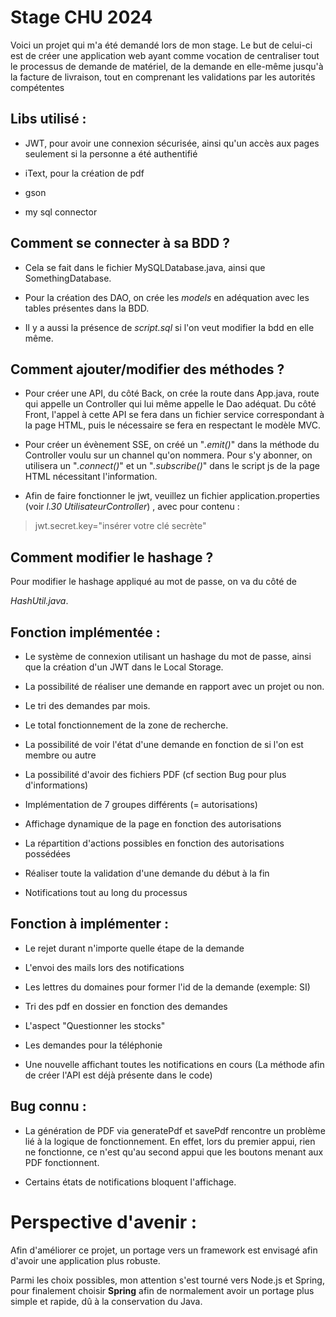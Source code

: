 # Stage CHU 2024

  

Voici un projet qui m'a été demandé lors de mon stage. Le but de celui-ci est de créer une application web ayant comme vocation de centraliser tout le processus de demande de matériel, de la demande en elle-même jusqu'à la facture de livraison, tout en comprenant les validations par les autorités compétentes

  

  

## Libs utilisé :

  

- JWT, pour avoir une connexion sécurisée, ainsi qu'un accès aux pages seulement si la personne a été authentifié

  

- iText, pour la création de pdf

  

- gson

  

- my sql connector

  

  

## Comment se connecter à sa BDD ?

  

  

- Cela se fait dans le fichier MySQLDatabase.java, ainsi que SomethingDatabase.

  

- Pour la création des DAO, on crée les *models* en adéquation avec les tables présentes dans la BDD.

  

- Il y a aussi la présence de *script.sql* si l'on veut modifier la bdd en elle même.

  

  

## Comment ajouter/modifier des méthodes ?

  

  

- Pour créer une API, du côté Back, on crée la route dans App.java, route qui appelle un Controller qui lui même appelle le Dao adéquat. Du côté Front, l'appel à cette API se fera dans un fichier service correspondant à la page HTML, puis le nécessaire se fera en respectant le modèle MVC.

  

  

- Pour créer un évènement SSE, on créé un "*.emit()*" dans la méthode du Controller voulu sur un channel qu'on nommera. Pour s'y abonner, on utilisera un "*.connect()*" et un "*.subscribe()*" dans le script js de la page HTML nécessitant l'information.

  

  

- Afin de faire fonctionner le jwt, veuillez un fichier application.properties (voir *l.30 UtilisateurController*) , avec pour contenu :

  

>jwt.secret.key="insérer votre clé secrète"

  

  

## Comment modifier le hashage ?

  

  

Pour modifier le hashage appliqué au mot de passe, on va du côté de

  

*HashUtil.java*.

  

  

## Fonction implémentée :

  

- Le système de connexion utilisant un hashage du mot de passe, ainsi que la création d'un JWT dans le Local Storage.

  

- La possibilité de réaliser une demande en rapport avec un projet ou non.

  

- Le tri des demandes par mois.

  

- Le total fonctionnement de la zone de recherche.

  

- La possibilité de voir l'état d'une demande en fonction de si l'on est membre ou autre

  

- La possibilité d'avoir des fichiers PDF (cf section Bug pour plus d'informations)

  

- Implémentation de 7 groupes différents (= autorisations)

  

- Affichage dynamique de la page en fonction des autorisations

  

- La répartition d'actions possibles en fonction des autorisations possédées

  

- Réaliser toute la validation d'une demande du début à la fin

  

- Notifications tout au long du processus

  
  

  

## Fonction à implémenter :

  

- Le rejet durant n'importe quelle étape de la demande

  

- L'envoi des mails lors des notifications

  
- Les lettres du domaines pour former l'id de la demande (exemple: SI)

  

- Tri des pdf en dossier en fonction des demandes

  

- L'aspect "Questionner les stocks"

  

- Les demandes pour la téléphonie

  

- Une nouvelle affichant toutes les notifications en cours (La méthode afin de créer l'API est déjà présente dans le code)

  
  
  
  
  
  

  

## Bug connu :

  

- La génération de PDF via generatePdf et savePdf rencontre un problème lié à la logique de fonctionnement. En effet, lors du premier appui, rien ne fonctionne, ce n'est qu'au second appui que les boutons menant aux PDF fonctionnent.


- Certains états de notifications bloquent l'affichage.
  

  

# Perspective d'avenir :

  

  

Afin d'améliorer ce projet, un portage vers un framework est envisagé afin d'avoir une application plus robuste.

  

Parmi les choix possibles, mon attention s'est tourné vers Node.js et Spring, pour finalement choisir **Spring** afin de normalement avoir un portage plus simple et rapide, dû à la conservation du Java.

  

  

  

```